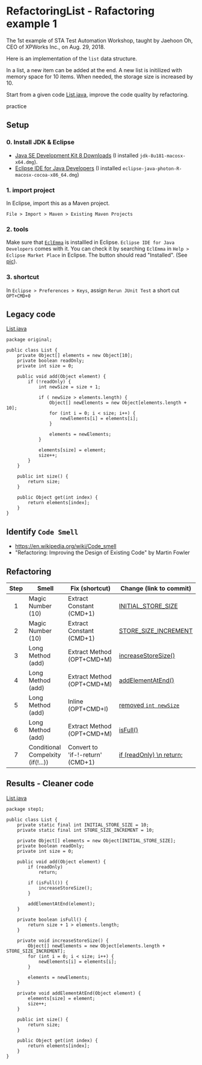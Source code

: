 # RefactoringList - Rafactoring example 1

The 1st example of STA Test Automation Workshop, taught by Jaehoon Oh, CEO of XPWorks Inc., on Aug. 29, 2018.

Here is an implementation of the `list` data structure.

In a list, a new item can be added at the end.
A new list is initilized with memory space for 10 items. 
When needed, the storage size is increased by 10. 

Start from a given code [List.java](src/main/java/original/List.java), improve the code quality by refactoring.


practice 


## Setup 
### 0. Install JDK & Eclipse
* [Java SE Development Kit 8 Downloads](http://www.oracle.com/technetwork/java/javase/downloads/jdk8-downloads-2133151.html) (I installed `jdk-8u181-macosx-x64.dmg`).
* [Eclipse IDE for Java Developers](http://www.eclipse.org/downloads/packages) (I installed `eclipse-java-photon-R-macosx-cocoa-x86_64.dmg`)

### 1. import project

In Eclipse, import this as a Maven project.

`File > Import > Maven > Existing Maven Projects`

### 2. tools
Make sure that [`EclEmma`](https://www.eclemma.org) is installled in Eclipse. `Eclipse IDE for Java Developers` comes with it.
You can check it by searching `EclEmma` in `Help > Eclipse Market Place` in Eclipse. The button should read "Installed". (See [pic](pic/EclEmma.png)).

### 3. shortcut

In `Eclipse > Preferences > Keys`, assign `Rerun JUnit Test` a short cut `OPT+CMD+0`

## Legacy code

[List.java](src/main/java/original/List.java)

```
package original;

public class List {
	private Object[] elements = new Object[10];
	private boolean readOnly;
	private int size = 0;

	public void add(Object element) {
		if (!readOnly) {
			int newSize = size + 1;
			
			if ( newSize > elements.length) {
				Object[] newElements = new Object[elements.length + 10];
				for (int i = 0; i < size; i++) {
					newElements[i] = elements[i];
				}

				elements = newElements;
			}

			elements[size] = element;
			size++;
		}
	}

	public int size() {
		return size;
	}

	public Object get(int index) {
		return elements[index];
	}
}
```

## Identify `Code Smell`

* https://en.wikipedia.org/wiki/Code_smell
* "Refactoring: Improving the Design of Existing Code" by Martin Fowler


## Refactoring

| Step | Smell        | Fix (shortcut) |  Change (link to commit)
| :---: | ------------- | ------------- | ------------- | 
| 1 | Magic Number  (10)   | Extract Constant (CMD+1) |  [INITIAL_STORE_SIZE](https://github.com/ys7yoo/RefactoringList/commit/fe7aab2e1da8b36f0cb64c94811b9f319c728a71) |
| 2 | Magic Number  (10)   | Extract Constant (CMD+1) | [STORE_SIZE_INCREMENT](https://github.com/ys7yoo/RefactoringList/commit/fe7aab2e1da8b36f0cb64c94811b9f319c728a71) | 
| 3 | Long Method (add)   | Extract Method (OPT+CMD+M) | [increaseStoreSize()](https://github.com/ys7yoo/RefactoringList/commit/0e37d3df78d4c769876b05636dcc758e92d5dbad) | 
| 4 | Long Method (add)   | Extract Method (OPT+CMD+M) | [addElementAtEnd()](https://github.com/ys7yoo/RefactoringList/commit/708b3b6fed259683d31e3cdf82d42cc13a7821a8) | 
| 5 | Long Method (add)   | Inline (OPT+CMD+I) | [removed `int newSize`](https://github.com/ys7yoo/RefactoringList/commit/ff9aa1fee586fe7b37ce23f37d423a46f9268fd2) | 
| 6 | Long Method (add)   | Extract Method (OPT+CMD+M) | [isFull()](https://github.com/ys7yoo/RefactoringList/commit/ab4970d0bdc7409b0f0f0740d8bc398339369985) | 
| 7 | Conditional Compelxity (if(!...))   | Convert to 'if-!-return' (CMD+1) | [if (readOnly) \n    return;](https://github.com/ys7yoo/RefactoringList/commit/28a449b3e5f91a3eacb993160f899696b489bc3e) | 





## Results - Cleaner code

[List.java](src/main/java/step1/List.java)

```
package step1;

public class List {
	private static final int INITIAL_STORE_SIZE = 10;
	private static final int STORE_SIZE_INCREMENT = 10;
	
	private Object[] elements = new Object[INITIAL_STORE_SIZE];
	private boolean readOnly;
	private int size = 0;

	public void add(Object element) {
		if (readOnly)
			return;
		
		if (isFull()) {
			increaseStoreSize();
		}
		
		addElementAtEnd(element);
	}

	private boolean isFull() {
		return size + 1 > elements.length;
	}

	private void increaseStoreSize() {
		Object[] newElements = new Object[elements.length + STORE_SIZE_INCREMENT];
		for (int i = 0; i < size; i++) {
			newElements[i] = elements[i];
		}

		elements = newElements;
	}

	private void addElementAtEnd(Object element) {
		elements[size] = element;
		size++;
	}

	public int size() {
		return size;
	}

	public Object get(int index) {
		return elements[index];
	}
}
```
